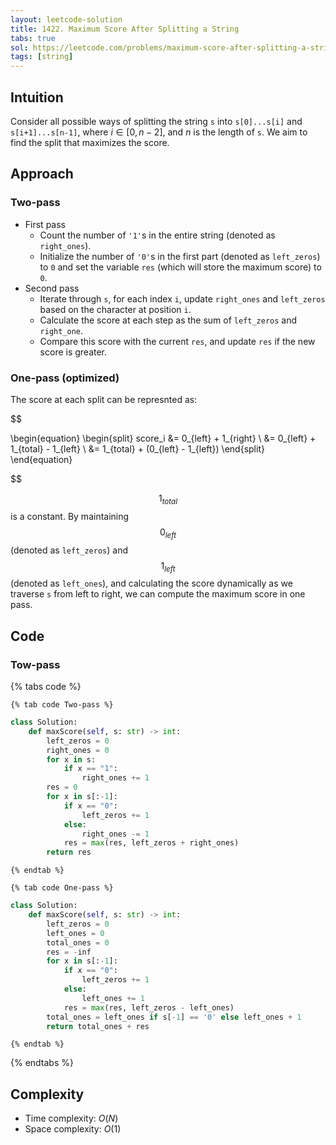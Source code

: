 ```yaml
---
layout: leetcode-solution
title: 1422. Maximum Score After Splitting a String
tabs: true
sol: https://leetcode.com/problems/maximum-score-after-splitting-a-string/solutions/6215536/one-pass-on-by-na202-ksu9
tags: [string]
---
```


## Intuition
Consider all possible ways of splitting the string `s` into `s[0]...s[i]` and `s[i+1]...s[n-1]`, where $i \in [0, n-2]$, and $n$ is the length of `s`. We aim to find the split that maximizes the score.

## Approach
### Two-pass
- First pass
    - Count the number of `'1'`s in the entire string (denoted as `right_ones`). 
    - Initialize the number of `'0'`s in the first part (denoted as `left_zeros`) to `0` and set the variable `res` (which will store the maximum score) to `0`.
- Second pass
    - Iterate through `s`, for each index `i`, update `right_ones` and `left_zeros` based on the character at position `i`.
    - Calculate the score at each step as the sum of `left_zeros` and `right_one`.
    - Compare this score with the current `res`, and update `res` if the new score is greater.

### One-pass (optimized)
The score at each split can be represnted as:

$$

\begin{equation}
    \begin{split}
        score_i &= 0_{left} + 1_{right} \\
          &= 0_{left} + 1_{total} - 1_{left} \\
          &= 1_{total} + (0_{left} - 1_{left})
    \end{split}
\end{equation}

$$

$$ 1_{total} $$ is a constant. By maintaining $$ 0_{left} $$ (denoted as `left_zeros`) and $$ 1_{left} $$ (denoted as `left_ones`), and calculating the score dynamically as we traverse `s` from left to right, we can compute the maximum score in one pass.

## Code
### Tow-pass
{% tabs code %}

    {% tab code Two-pass %}
```py
class Solution:
    def maxScore(self, s: str) -> int:
        left_zeros = 0
        right_ones = 0
        for x in s:
            if x == "1":
                right_ones += 1
        res = 0
        for x in s[:-1]:
            if x == "0":
                left_zeros += 1
            else:
                right_ones -= 1
            res = max(res, left_zeros + right_ones)
        return res
```
    {% endtab %}

    {% tab code One-pass %}
```py
class Solution:
    def maxScore(self, s: str) -> int:
        left_zeros = 0
        left_ones = 0
        total_ones = 0
        res = -inf
        for x in s[:-1]:
            if x == "0":
                left_zeros += 1
            else:
                left_ones += 1
            res = max(res, left_zeros - left_ones)
        total_ones = left_ones if s[-1] == '0' else left_ones + 1
        return total_ones + res
```
    {% endtab %}
{% endtabs %}

## Complexity
- Time complexity: $O(N)$
- Space complexity: $O(1)$